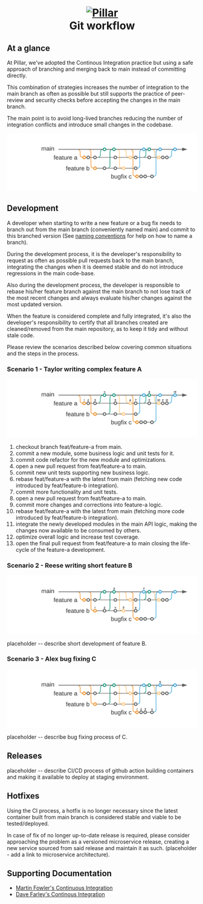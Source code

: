 <h1 align="center">
  <a title="Building financial tools for Canada's entrepreneurs" href="https://pillar.financial">
    <img alt="Pillar" width="200px" src="https://avatars.githubusercontent.com/u/86977965?s=200&v=4" />
    <br/>
  </a>
  Git workflow
</h1>

## At a glance

At Pillar, we've adopted the Continous Integration practice but using a safe approach of branching and merging back to main instead of committing directly.

This combination of strategies increases the number of integration to the main branch as often as possible but still supports the practice of peer-review and security checks
before accepting the changes in the main branch.

The main point is to avoid long-lived branches reducing the number of integration conflicts and introduce small changes in the codebase.

<img src="./assets/ci.png" />

## Development

A developer when starting to write a new feature or a bug fix needs to branch out from the main branch (conveniently named main) and commit to
this branched version (See [naming conventions](https://github.com/getPillar/developer-values/blob/master/code/NAMING_STANDARDS.md#rules) for help on how to name a branch).

During the development process, it is the developer's responsibility to request as often as possible pull requests back to the main branch, integrating the changes when it is
deemed stable and do not introduce regressions in the main code-base.

Also during the development process, the developer is responsible to rebase his/her feature branch against the main branch to not lose track of the most recent changes and always
evaluate his/her changes against the most updated version.

When the feature is considered complete and fully integrated, it's also the developer's responsibility to certify that all branches created are cleaned/removed from the
main repository, as to keep it tidy and without stale code.

Please review the scenarios described below covering common situations and the steps in the process.

### Scenario 1 - Taylor writing complex feature A

<img src="./assets/feature-a-steps.png" />

1. checkout branch feat/feature-a from main.
2. commit a new module, some business logic and unit tests for it.
3. commit code refactor for the new module and optimizations.
4. open a new pull request from feat/feature-a to main.
5. commit new unit tests supporting new business logic.
6. rebase feat/feature-a with the latest from main (fetching new code introduced by feat/feature-b integration).
7. commit more functionality and unit tests.
8. open a new pull request from feat/feature-a to main.
9. commit more changes and corrections into feature-a logic.
10. rebase feat/feature-a with the latest from main (fetching more code introduced by feat/feature-b integration).
11. integrate the newly developed modules in the main API logic, making the changes now available to be consumed by others.
12. optimize overall logic and increase test coverage.
13. open the final pull request from feat/feature-a to main closing the life-cycle of the feature-a development.

### Scenario 2 - Reese writing short feature B

<img src="./assets/feature-b-steps.png" />

placeholder -- describe short development of feature B.

### Scenario 3 - Alex bug fixing C

<img src="./assets/bugfix-c-steps.png" />

placeholder -- describe bug fixing process of C.

## Releases

placeholder -- describe CI/CD process of github action building containers and making it available to deploy at staging environment.

## Hotfixes

Using the CI process, a hotfix is no longer necessary since the latest container built from main branch is considered stable and
viable to be tested/deployed.

In case of fix of no longer up-to-date release is required, please consider approaching the problem as a versioned microservice release,
creating a new service sourced from said release and maintain it as such. (placeholder - add a link to microservice architecture).

## Supporting Documentation

- [Martin Fowler's Continuous Integration](https://martinfowler.com/articles/continuousIntegration.html)
- [Dave Farley's Continous Integration](https://www.youtube.com/watch?v=jAtI5T4O1j0)
